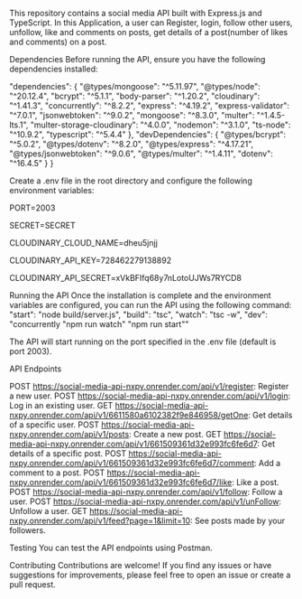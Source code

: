 This repository contains a social media API built with Express.js and TypeScript. In this Application, a user can Register, login, follow other users, unfollow, like and comments on posts, get details of a post(number of likes and comments) on a post. 

Dependencies
Before running the API, ensure you have the following dependencies installed:

"dependencies": {
    "@types/mongoose": "^5.11.97",
    "@types/node": "^20.12.4",
    "bcrypt": "^5.1.1",
    "body-parser": "^1.20.2",
    "cloudinary": "^1.41.3",
    "concurrently": "^8.2.2",
    "express": "^4.19.2",
    "express-validator": "^7.0.1",
    "jsonwebtoken": "^9.0.2",
    "mongoose": "^8.3.0",
    "multer": "^1.4.5-lts.1",
    "multer-storage-cloudinary": "^4.0.0",
    "nodemon": "^3.1.0",
    "ts-node": "^10.9.2",
    "typescript": "^5.4.4"
  },
  "devDependencies": {
    "@types/bcrypt": "^5.0.2",
    "@types/dotenv": "^8.2.0",
    "@types/express": "^4.17.21",
    "@types/jsonwebtoken": "^9.0.6",
    "@types/multer": "^1.4.11",
    "dotenv": "^16.4.5"
  }
}

Create a .env file in the root directory and configure the following environment variables:

PORT=2003

SECRET=SECRET

CLOUDINARY_CLOUD_NAME=dheu5jnjj

CLOUDINARY_API_KEY=728462279138892

CLOUDINARY_API_SECRET=xVkBFIfq68y7nLotoUJWs7RYCD8

Running the API
Once the installation is complete and the environment variables are configured, you can run the API using the following command:
"start": "node build/server.js",
    "build": "tsc",
    "watch": "tsc -w",
    "dev": "concurrently \"npm run watch\" \"npm run start\""
    
The API will start running on the port specified in the .env file (default is port 2003).

API Endpoints

POST https://social-media-api-nxpy.onrender.com/api/v1/register: Register a new user.
POST https://social-media-api-nxpy.onrender.com/api/v1/login: Log in an existing user.
GET https://social-media-api-nxpy.onrender.com/api/v1/6611580a6102382f9e846958/getOne: Get details of a specific user.
POST https://social-media-api-nxpy.onrender.com/api/v1/posts: Create a new post.
GET https://social-media-api-nxpy.onrender.com/api/v1/661509361d32e993fc6fe6d7: Get details of a specific post.
POST https://social-media-api-nxpy.onrender.com/api/v1/661509361d32e993fc6fe6d7/comment: Add a comment to a post.
POST https://social-media-api-nxpy.onrender.com/api/v1/661509361d32e993fc6fe6d7/like: Like a post.
POST https://social-media-api-nxpy.onrender.com/api/v1/follow: Follow a user.
POST https://social-media-api-nxpy.onrender.com/api/v1/unFollow: Unfollow a user.
GET https://social-media-api-nxpy.onrender.com/api/v1/feed?page=1&limit=10: See posts made by your followers.

Testing
You can test the API endpoints using Postman.

Contributing
Contributions are welcome! If you find any issues or have suggestions for improvements, please feel free to open an issue or create a pull request.

